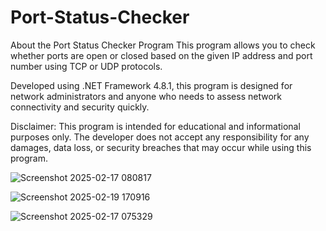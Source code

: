 # Port-Status-Checker

About the Port Status Checker Program
This program allows you to check whether ports are open or closed based on the given IP address and port number using TCP or UDP protocols.

Developed using .NET Framework 4.8.1, this program is designed for network administrators and anyone who needs to assess network connectivity and security quickly.

Disclaimer:
This program is intended for educational and informational purposes only. The developer does not accept any responsibility for any damages, data loss, or security breaches that may occur while using this program.

![Screenshot 2025-02-17 080817](https://github.com/user-attachments/assets/a5012078-1b30-4999-813a-7df52513fd27)

![Screenshot 2025-02-19 170916](https://github.com/user-attachments/assets/e06ec98c-5557-452f-bbf5-528b7a02a8ca)


![Screenshot 2025-02-17 075329](https://github.com/user-attachments/assets/4b892ff0-9f0e-4b78-bd28-33a79d406edc)
